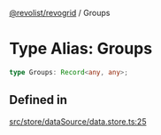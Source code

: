 [@revolist/revogrid](README.md) / Groups

# Type Alias: Groups

```ts
type Groups: Record<any, any>;
```

## Defined in

[src/store/dataSource/data.store.ts:25](https://github.com/revolist/revogrid/blob/645c5b44e05a187c8aab0cf802e5a080c331a78f/src/store/dataSource/data.store.ts#L25)
